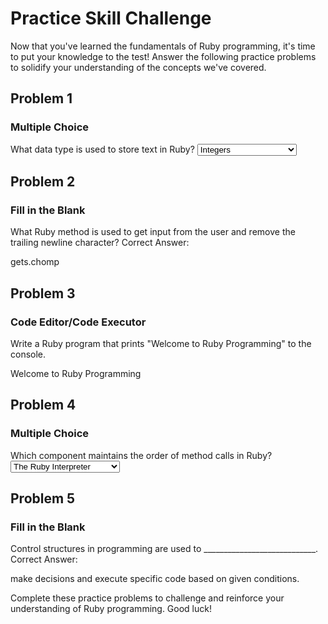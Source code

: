 # Practice Skill Challenge

Now that you've learned the fundamentals of Ruby programming, it's time to put your knowledge to the test! Answer the following practice problems to solidify your understanding of the concepts we've covered.

## Problem 1
### Multiple Choice
What data type is used to store text in Ruby?
<select id="choices">
    <option>Integers</option>
    <option id="correct-answer">Strings</option>
    <option>Floating-point numbers</option>
    <option>Booleans</option>
</select>

## Problem 2
### Fill in the Blank
What Ruby method is used to get input from the user and remove the trailing newline character?
Correct Answer: <div id="answerable-fill-blank">
    <p id="correct-answer">gets.chomp</p>
</div>

## Problem 3
### Code Editor/Code Executor
Write a Ruby program that prints "Welcome to Ruby Programming" to the console.
<p id="correct-answer">Welcome to Ruby Programming</p>

## Problem 4
### Multiple Choice
Which component maintains the order of method calls in Ruby?
<select id="choices">
    <option>The Ruby Interpreter</option>
    <option id="correct-answer">The Call Stack</option>
    <option>The Code Execution Flow</option>
    <option>The Ruby Compiler</option>
</select>

## Problem 5
### Fill in the Blank
Control structures in programming are used to ____________________________.
Correct Answer: <div id="answerable-fill-blank">
    <p id="correct-answer">make decisions and execute specific code based on given conditions.</p>
</div>

Complete these practice problems to challenge and reinforce your understanding of Ruby programming. Good luck!